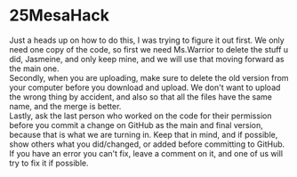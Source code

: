 # 25MesaHack  
Just a heads up on how to do this, I was trying to figure it out first. We only need one copy of the code, so first we need Ms.Warrior to delete the stuff u did, Jasmeine, and only keep mine, and we will use that moving forward as the main one.  
Secondly, when you are uploading, make sure to delete the old version from your computer before you download and upload. We don't want to upload the wrong thing by accident, and also so that all the files have the same name, and the merge is better.  
Lastly, ask the last person who worked on the code for their permission before you commit a change on GitHub as the main and final version, because that is what we are turning in. Keep that in mind, and if possible, show others what you did/changed, or added before committing to GitHub. If you have an error you can't fix, leave a comment on it, and one of us will try to fix it if possible.  
